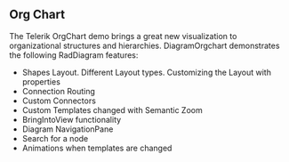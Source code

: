 ## Org Chart
The Telerik OrgChart demo brings a great new visualization to organizational structures and hierarchies. 
DiagramOrgchart demonstrates the following RadDiagram  features:
   - Shapes Layout. Different Layout types. Customizing the Layout with properties
   - Connection Routing
   - Custom Connectors
   - Custom Templates changed with Semantic Zoom
   - BringIntoView functionality
   - Diagram NavigationPane
   - Search for a node
   - Animations when templates are changed

[//]: <keywords: container, organization, hierarchy, root, tree, xml, graphsource, orgtreerouter, mvvm, bringintoview, semantic, zoom>
   
